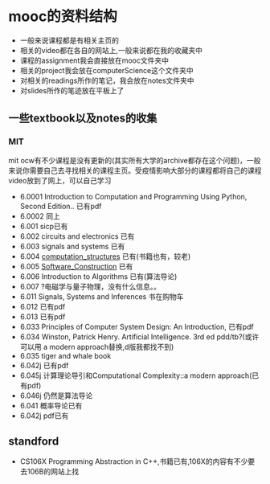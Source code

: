 # mooc的资料结构
- 一般来说课程都是有相关主页的
- 相关的video都在各自的网站上,一般来说都在我的收藏夹中
- 课程的assignment我会直接放在mooc文件夹中
- 相关的project我会放在computerScience这个文件夹中
- 对相关的readings所作的笔记，我会放在notes文件夹中
- 对slides所作的笔迹放在平板上了
## 一些textbook以及notes的收集

### MIT

mit ocw有不少课程是没有更新的(其实所有大学的archive都存在这个问题)，一般来说你需要自己去寻找相关的课程主页。受疫情影响大部分的课程都将自己的课程video放到了网上，可以自己学习

- 6.0001 Introduction to Computation and Programming Using Python, Second Edition.. 已有pdf
- 6.0002 同上
- 6.001 sicp已有
- 6.002 circuits and electronics 已有
- 6.003 signals and systems 已有
- 6.004 [computation_structures](https://computationstructures.org/notes/information/notes.html) 已有(书籍也有，较老)
- 6.005 [Software_Construction](https://ocw.mit.edu/courses/electrical-engineering-and-computer-science/6-005-software-construction-spring-2016/readings/) 已有
- 6.006 Introduction to Algorithms 已有(算法导论)
- 6.007 ?电磁学与量子物理，没有什么信息。。
- 6.011 Signals, Systems and Inferences 书在购物车
- 6.012 已有pdf
- 6.013 已有pdf
- 6.033 Principles of Computer System Design: An Introduction, 已有pdf
- 6.034 Winston, Patrick Henry. Artificial Intelligence. 3rd ed pdd/tb?(或许可以用 a modern approach替换,d版我都找不到)
- 6.035 tiger and whale book
- 6.042j 已有pdf
- 6.045j 计算理论导引和Computational Complexity::a modern approach(已有pdf)
- 6.046j 仍然是算法导论
- 6.041 概率导论已有
- 6.042j pdf已有

## standford
- CS106X Programming Abstraction in C++,书籍已有,106X的内容有不少要去106B的网站上找


